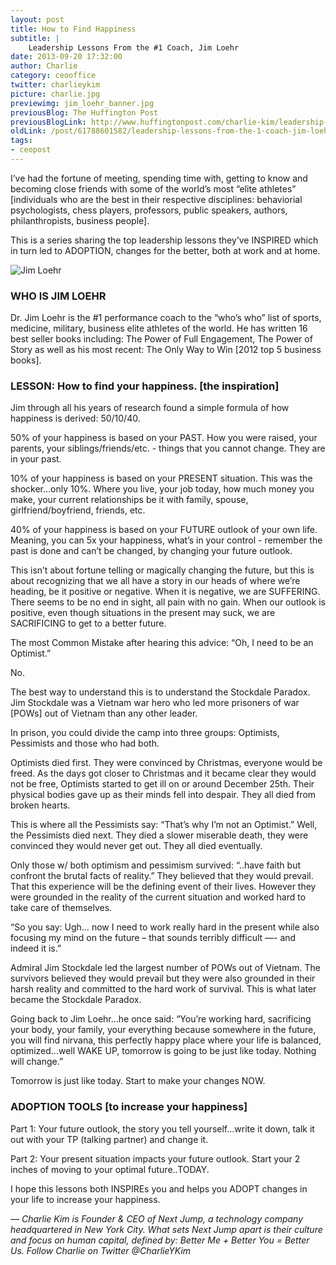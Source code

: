```yaml
---
layout: post
title: How to Find Happiness
subtitle: |
    Leadership Lessons From the #1 Coach, Jim Loehr
date: 2013-09-20 17:32:00
author: Charlie
category: ceooffice
twitter: charlieykim
picture: charlie.jpg
previewimg: jim_loehr_banner.jpg
previousBlog: The Huffington Post
previousBlogLink: http://www.huffingtonpost.com/charlie-kim/leadership-lessons-from-t_3_b_3934611.html
oldLink: /post/61788601582/leadership-lessons-from-the-1-coach-jim-loehr-how
tags:
- ceopost
---
```


I’ve had the fortune of meeting, spending time with, getting to know and becoming close friends with some of the world’s most “elite athletes” \[individuals who are the best in their respective disciplines: behaviorial psychologists, chess players, professors, public speakers, authors, philanthropists, business people\]. 

This is a series sharing the top leadership lessons they’ve INSPIRED which in turn led to ADOPTION, changes for the better, both at work and at home.  

![Jim Loehr](/images/jim_loehr_banner.jpg)

### WHO IS JIM LOEHR

Dr. Jim Loehr is the #1 performance coach to the “who’s who” list of sports, medicine, military, business elite athletes of the world. He has written 16 best seller books including: The Power of Full Engagement, The Power of Story as well as his most recent: The Only Way to Win \[2012 top 5 business books\].

### LESSON: How to find your happiness. \[the inspiration\]

Jim through all his years of research found a simple formula of how happiness is derived: 50/10/40.

50% of your happiness is based on your PAST. How you were raised, your parents, your siblings/friends/etc. - things that you cannot change. They are in your past.

10% of your happiness is based on your PRESENT situation. This was the shocker…only 10%. Where you live, your job today, how much money you make, your current relationships be it with family, spouse, girlfriend/boyfriend, friends, etc. 

40% of your happiness is based on your FUTURE outlook of your own life. Meaning, you can 5x your happiness, what’s in your control - remember the past is done and can’t be changed, by changing your future outlook. 

This isn’t about fortune telling or magically changing the future, but this is about recognizing that we all have a story in our heads of where we’re heading, be it positive or negative. When it is negative, we are SUFFERING. There seems to be no end in sight, all pain with no gain. When our outlook is positive, even though situations in the present may suck, we are SACRIFICING to get to a better future. 

The most Common Mistake after hearing this advice: “Oh, I need to be an Optimist.” 

No.

The best way to understand this is to understand the Stockdale Paradox. Jim Stockdale was a Vietnam war hero who led more prisoners of war \[POWs\] out of Vietnam than any other leader. 

In prison, you could divide the camp into three groups: Optimists, Pessimists and those who had both. 

Optimists died first. They were convinced by Christmas, everyone would be freed. As the days got closer to Christmas and it became clear they would not be free, Optimists started to get ill on or around December 25th. Their physical bodies gave up as their minds fell into despair. They all died from broken hearts.

This is where all the Pessimists say: “That’s why I’m not an Optimist.” Well, the Pessimists died next. They died a slower miserable death, they were convinced they would never get out. They all died eventually.

Only those w/ both optimism and pessimism survived: “..have faith but confront the brutal facts of reality.”  They believed that they would prevail. That this experience will be the defining event of their lives. However they were grounded in the reality of the current situation and worked hard to take care of themselves.

“So you say: Ugh… now I need to work really hard in the present while also focusing my mind on the future – that sounds terribly difficult —- and indeed it is.”

Admiral Jim Stockdale led the largest number of POWs out of Vietnam. The survivors believed they would prevail but they were also grounded in their harsh reality and committed to the hard work of survival. This is what later became the Stockdale Paradox.

Going back to Jim Loehr…he once said: “You’re working hard, sacrificing your body, your family, your everything because somewhere in the future, you will find nirvana, this perfectly happy place where your life is balanced, optimized…well WAKE UP, tomorrow is going to be just like today. Nothing will change.”

Tomorrow is just like today. Start to make your changes NOW.

### ADOPTION TOOLS \[to increase your happiness\]

Part 1: Your future outlook, the story you tell yourself…write it down, talk it out with your TP (talking partner) and change it. 

Part 2: Your present situation impacts your future outlook. Start your 2 inches of moving to your optimal future..TODAY.

I hope this lessons both INSPIREs you and helps you ADOPT changes in your life to increase your happiness.

_— Charlie Kim is Founder & CEO of Next Jump, a technology company headquartered in New York City. What sets Next Jump apart is their culture and focus on human capital, defined by: Better Me + Better You = Better Us. Follow Charlie on Twitter @CharlieYKim_

